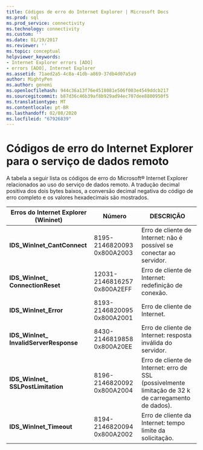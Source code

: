 ```yaml
---
title: Códigos de erro do Internet Explorer | Microsoft Docs
ms.prod: sql
ms.prod_service: connectivity
ms.technology: connectivity
ms.custom: ''
ms.date: 01/19/2017
ms.reviewer: ''
ms.topic: conceptual
helpviewer_keywords:
- Internet Explorer errors [ADO]
- errors [ADO], Internet Explorer
ms.assetid: 71aed2a5-4c8a-41db-a869-37db4d07a5a9
author: MightyPen
ms.author: genemi
ms.openlocfilehash: 944c36a13f76e4518081e506f003e4549ddcb217
ms.sourcegitcommit: b87d36c46b39af8b929ad94ec707dee8800950f5
ms.translationtype: MT
ms.contentlocale: pt-BR
ms.lasthandoff: 02/08/2020
ms.locfileid: "67926839"
---
```

# <a name="internet-explorer-error-codes-for-remote-data-service"></a>Códigos de erro do Internet Explorer para o serviço de dados remoto
A tabela a seguir lista os códigos de erro do Microsoft® Internet Explorer relacionados ao uso do serviço de dados remoto. A tradução decimal positiva dos dois bytes baixos, a conversão decimal negativa do código de erro completo e os valores hexadecimais são mostrados.

|Erros do Internet Explorer (Wininet)|Número|DESCRIÇÃO|
|------------------------------------------|------------|-----------------|
|**IDS_WinInet_CantConnect**|8195-2146820093 0x800A2003|Erro de cliente de Internet: não é possível se conectar ao servidor.|
|**IDS_WinInet_ ConnectionReset**|12031-2146816257 0x800A2EFF|Erro de cliente de Internet: redefinição de conexão.|
|**IDS_WinInet_Error**|8193-2146820095 0x800A2001|Erro de cliente de Internet.|
|**IDS_WinInet_ InvalidServerResponse**|8430-2146819858 0x800A20EE|Erro de cliente de Internet: resposta inválida do servidor.|
|**IDS_WinInet_ SSLPostLimitation**|8196-2146820092 0x800A2004|Erro de cliente de Internet: erro de SSL (possivelmente limitação de 32 k de carregamento de dados).|
|**IDS_WinInet_Timeout**|8194-2146820094 0x800A2002|Erro de cliente da Internet: tempo limite da solicitação.|
